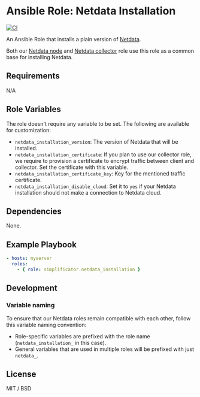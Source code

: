 # Ansible Role: Netdata Installation

[![CI](https://github.com/simplificator/ansible-role-netdata_installation/workflows/CI/badge.svg?event=push)](https://github.com/simplificator/ansible-role-netdata_installation/actions?query=workflow%3ACI)

An Ansible Role that installs a plain version of [Netdata](https://www.netdata.cloud/).

Both our [Netdata node](https://github.com/simplificator/ansible-role-netdata_node) and [Netdata collector](https://github.com/simplificator/ansible-role-netdata_collector) role use this role as a common base for installing Netdata.

## Requirements

N/A

## Role Variables

The role doesn't require any variable to be set. The following are available for customization:

* `netdata_installation_version`: The version of Netdata that will be installed.
* `netdata_installation_certificate`: If you plan to use our collector role, we require to provision a certificate to encrypt traffic between client and collector. Set the certificate with this variable.
* `netdata_installation_certificate_key`: Key for the mentioned traffic certificate.
* `netdata_installation_disable_cloud`: Set it to `yes` if your Netdata installation should not make a connection to Netdata cloud.

## Dependencies

None.

## Example Playbook

```yaml
- hosts: myserver
  roles:
    - { role: simplificator.netdata_installation }
```

## Development

### Variable naming

To ensure that our Netdata roles remain compatible with each other, follow this variable naming convention:

* Role-specific variables are prefixed with the role name (`netdata_installation_` in this case).
* General variables that are used in multiple roles will be prefixed with just `netdata_`.

## License

MIT / BSD
